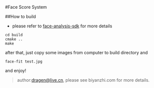 #Face Score System

##How to build
- please refer to [face-analysis-sdk](https://github.com/ci2cv/face-analysis-sdk) for more details
```shell
cd build
cmake ..
make
```
after that, just copy some images from computer to build directory and 
```shell
face-fit test.jpg
```
and enjoy!


>author:dragen@live.cn, please see biyanzhi.com for more details.
